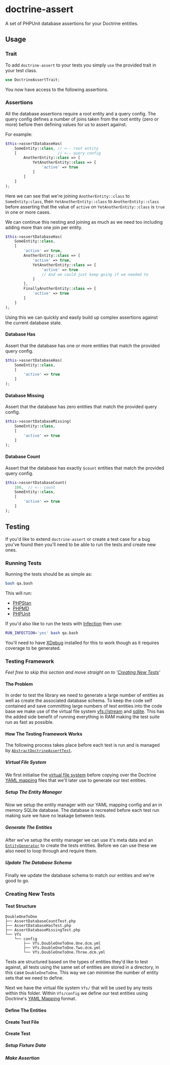 # doctrine-assert

A set of PHPUnit database assertions for your Doctrine entities.

## Usage

### Trait

To add `doctrine-assert` to your tests you simply `use` the provided trait in your test class.

```php
use DoctrineAssertTrait;
```

You now have access to the following assertions.

### Assertions

All the database assertions require a root entity and a query config. The query config defines
a number of joins taken from the root entity (zero or more) before then defining values for 
us to assert against.

For example:

```php
$this->assertDatabaseHas(
    SomeEntity::class, // <-- root entity
    [                  // <-- query config
        AnotherEntity::class => [
            YetAnotherEntity::class => [
                'active' => true
            ]
        ]
    ]
);
```

Here we can see that we're joining `AnotherEntity::class` to `SomeEntity:class`, then
`YetAnotherEntity::class` to `AnotherEntity::class` before asserting
that the value of `active` on `YetAnotherEntity::class` is `true` in one or more cases.

We can continue this nesting and joining as much as we need too including adding more than
one join per entity.

```php
$this->assertDatabaseHas(
    SomeEntity::class,
    [
        'active' => true,
        AnotherEntity::class => [
            'active' => true,
            YetAnotherEntity::class => [
                'active' => true
                // And we could just keep going if we needed to
            ]
        ],
        FinallyAnotherEntity::class => [
            'active' => true
        ]
    ]
);
```

Using this we can quickly and easily build up complex assertions against the current
database state.

#### Database Has

Assert that the database has one or more entities that match the provided query config.

```php
$this->assertDatabaseHas(
    SomeEntity::class,
    [
        'active' => true
    ]
);
```

#### Database Missing

Assert that the database has zero entities that match the provided query config.

```php
$this->assertDatabaseMissing(
    SomeEntity::class,
    [
        'active' => true
    ]
);
```

#### Database Count

Assert that the database has exactly `$count` entities that match the provided query config.

```php
$this->assertDatabaseCount(
    100,  // <-- count
    SomeEntity::class,
    [
        'active' => true
    ]
);
```

## Testing

If you'd like to extend `doctrine-assert` or create a test case for a bug you've found
then you'll need to be able to run the tests and create new ones.

### Running Tests

Running the tests should be as simple as:

```bash
bash qa.bash
```

This will run:
* [PHPStan](https://github.com/phpstan/phpstan)
* [PHPMD](https://phpmd.org/)
* [PHPUnit](https://phpunit.de/)

If you'd also like to run the tests with [Infection](https://infection.github.io/)
then use:

```bash
RUN_INFECTION='yes' bash qa.bash
```

You'll need to have [XDebug](https://xdebug.org/) installed for this to work though
as it requires coverage to be generated.

### Testing Framework

_Feel free to skip this section and move straight on to
'[Creating New Tests](https://github.com/ben-rowan/doctrine-assert#creating-new-tests)'_

#### The Problem

In order to test the library we need to generate a large number of entities as well
as create the associated database schema. To keep the code self contained
and save committing large numbers of test entities into the code base we make use of
the virtual file system 
[vfs://stream](http://vfs.bovigo.org/) and [sqlite](https://sqlite.org/index.html). This
has the added side benefit of running everything in RAM making the test suite run
as fast as possible.

#### How The Testing Framework Works

The following process takes place before each test is run and is managed by
[`AbstractDoctrineAssertTest`](./tests/AbstractDoctrineAssertTest.php).

##### Virtual File System

We first initialise the [virtual file system](http://vfs.bovigo.org/) before copying over
the Doctrine
[YAML mapping](https://www.doctrine-project.org/projects/doctrine-orm/en/2.6/reference/yaml-mapping.html)
files that we'll later use to generate our test entities.

##### Setup The Entity Manager

Now we setup the entity manager with our YAML mapping config and an in memory SQLite
database. The database is recreated before each test run making sure we have no leakage
between tests.

##### Generate The Entities

After we've setup the entity manager we can use it's meta data and an
[`EntityGenerator`](https://github.com/doctrine/orm/blob/2.6/lib/Doctrine/ORM/Tools/EntityGenerator.php)
to create the tests entities. Before we can use these we also need to loop
through and require them.

##### Update The Database Schema

Finally we update the database schema to match our entities and we're good to go.

### Creating New Tests

#### Test Structure

```text
DoubleOneToOne
├── AssertDatabaseCountTest.php
├── AssertDatabaseHasTest.php
├── AssertDatabaseMissingTest.php
└── Vfs
    └── config
        ├── Vfs.DoubleOneToOne.One.dcm.yml
        ├── Vfs.DoubleOneToOne.Two.dcm.yml
        └── Vfs.DoubleOneToOne.Three.dcm.yml
```

Tests are structured based on the types of entities they'd like to test against, all tests using
the same set of entities are stored in a directory, in this case `DoubleOneToOne`. This way we
can minimise the number of entity sets that we need to define.

Next we have the virtual file system `Vfs/` that will be used by any tests within this folder. Within
`Vfs/config` we define our test entities using Doctrine's
[YAML Mapping](https://www.doctrine-project.org/projects/doctrine-orm/en/2.6/reference/yaml-mapping.html) format. 

#### Define The Entities

#### Create Test File

#### Create Test

##### Setup Fixture Data

##### Make Assertion
